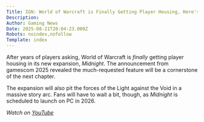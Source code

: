 ```yaml
---
Title: IGN: World of Warcraft is Finally Getting Player Housing, Here's How it Works | gamescom 2025
Description: 
Author: Gaming News
Date: 2025-08-21T20:04:23.000Z
Robots: noindex,nofollow
Template: index
---
```

<p>After years of players asking, World of Warcraft is <em>finally</em> getting player housing in its new expansion, <em>Midnight</em>. The announcement from gamescom 2025 revealed the much-requested feature will be a cornerstone of the next chapter.</p>

<p>The expansion will also pit the forces of the Light against the Void in a massive story arc. Fans will have to wait a bit, though, as <em>Midnight</em> is scheduled to launch on PC in 2026.</p>

<p><em>Watch on <a href="https://www.youtube.com/watch?v=KnkOzGZ4uJw" rel="noopener noreferrer">YouTube</a></em></p>

